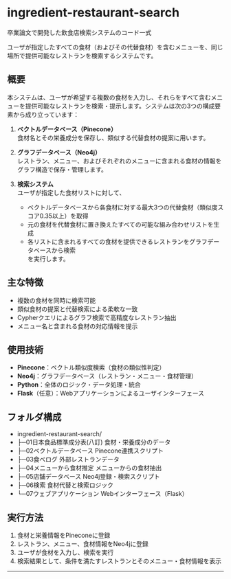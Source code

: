 # ingredient-restaurant-search
卒業論文で開発した飲食店検索システムのコード一式

ユーザが指定したすべての食材（およびその代替食材）を含むメニューを、同じ場所で提供可能なレストランを検索するシステムです。

## 概要

本システムは、ユーザが希望する複数の食材を入力し、それらをすべて含むメニューを提供可能なレストランを検索・提示します。システムは次の3つの構成要素から成り立っています：

1. **ベクトルデータベース（Pinecone）**  
   食材名とその栄養成分を保存し、類似する代替食材の提案に用います。

2. **グラフデータベース（Neo4j）**  
   レストラン、メニュー、およびそれぞれのメニューに含まれる食材の情報をグラフ構造で保存・管理します。

3. **検索システム**  
   ユーザが指定した食材リストに対して、
   - ベクトルデータベースから各食材に対する最大3つの代替食材（類似度スコア0.35以上）を取得
   - 元の食材を代替食材に置き換えたすべての可能な組み合わせリストを生成
   - 各リストに含まれるすべての食材を提供できるレストランをグラフデータベースから検索  
   を実行します。

## 主な特徴

- 複数の食材を同時に検索可能
- 類似食材の提案と代替検索による柔軟な一致
- Cypherクエリによるグラフ検索で高精度なレストラン抽出
- メニュー名と含まれる食材の対応情報を提示

## 使用技術

- **Pinecone**：ベクトル類似度検索（食材の類似性判定）
- **Neo4j**：グラフデータベース（レストラン・メニュー・食材管理）
- **Python**：全体のロジック・データ処理・統合
- **Flask**（任意）：Webアプリケーションによるユーザインターフェース

## フォルダ構成

- ingredient-restaurant-search/
- ├─01日本食品標準成分表(八訂)       食材・栄養成分のデータ
- ├─02ベクトルデータベース           Pinecone連携スクリプト
- ├─03食べログ                     外部レストランデータ
- ├─04メニューから食材推定           メニューからの食材抽出
- ├─05店舗データベース               Neo4j登録・検索スクリプト
- ├─06検索                        食材代替と検索ロジック
- └─07ウェブアプリケーション         Webインターフェース（Flask）

## 実行方法

1. 食材と栄養情報をPineconeに登録
2. レストラン、メニュー、食材情報をNeo4jに登録
3. ユーザが食材を入力し、検索を実行
4. 検索結果として、条件を満たすレストランとそのメニュー・食材情報を表示

---
